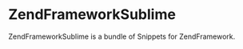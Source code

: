 ZendFrameworkSublime
====================

ZendFrameworkSublime is a bundle of Snippets for ZendFramework. 
